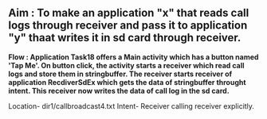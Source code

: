 ## Aim : To make an application "x" that reads call logs through receiver and pass it to  application "y" thaat writes it in sd card through receiver.
__Flow : Application Task18 offers a Main activity which has a button named 'Tap Me'. On button click, the activity starts a receiver which read call logs and store them in stringbuffer. The receiver starts receiver of application RecdiverSdEx which gets the data of stringbuffer throught intent. This receiver now writes the data of call log in the sd card.__

Location- dir1/callbroadcast4.txt
Intent- Receiver calling receiver explicitly.
